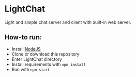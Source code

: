 # LightChat

Light and simple chat server and client with built-in web server.

## How-to run:
- Install [NodeJS](https://nodejs.org/en/ "NodeJS")
- Clone or download this repository
- Enter LightChat directory
- Install requirements with `npm install`
- Run with `npm start`